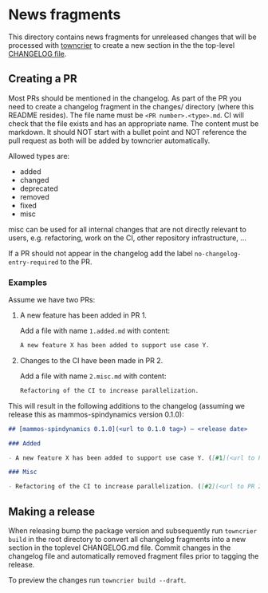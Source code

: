 # News fragments

This directory contains news fragments for unreleased changes that will be
processed with [towncrier](https://towncrier.readthedocs.io/) to create a new
section in the the top-level [CHANGELOG file](../CHANGELOG.md).

## Creating a PR

Most PRs should be mentioned in the changelog. As part of the PR you need to
create a changelog fragment in the changes/ directory (where this README
resides). The file name must be `<PR number>.<type>.md`. CI will check that the
file exists and has an appropriate name. The content must be markdown. It should
NOT start with a bullet point and NOT reference the pull request as both will be
added by towncrier automatically.

Allowed types are:
- added
- changed
- deprecated
- removed
- fixed
- misc

misc can be used for all internal changes that are not directly relevant to
users, e.g. refactoring, work on the CI, other repository infrastructure, ...

If a PR should not appear in the changelog add the label
`no-changelog-entry-required` to the PR.

### Examples

Assume we have two PRs:

1. A new feature has been added in PR 1.

   Add a file with name `1.added.md` with content:

   ```markdown
   A new feature X has been added to support use case Y.
   ```

2. Changes to the CI have been made in PR 2.

   Add a file with name `2.misc.md` with content:

   ```markdown
   Refactoring of the CI to increase parallelization.
   ```

This will result in the following additions to the changelog (assuming we
release this as mammos-spindynamics version 0.1.0):

```markdown
## [mammos-spindynamics 0.1.0](<url to 0.1.0 tag>) – <release date>

### Added

- A new feature X has been added to support use case Y. ([#1](<url to PR 1>))

### Misc

- Refactoring of the CI to increase parallelization. ([#2](<url to PR 2>))
```

## Making a release

When releasing bump the package version and subsequently run `towncrier build`
in the root directory to convert all changelog fragments into a new section in
the toplevel CHANGELOG.md file. Commit changes in the changelog file and
automatically removed fragment files prior to tagging the release.

To preview the changes run `towncrier build --draft`.

